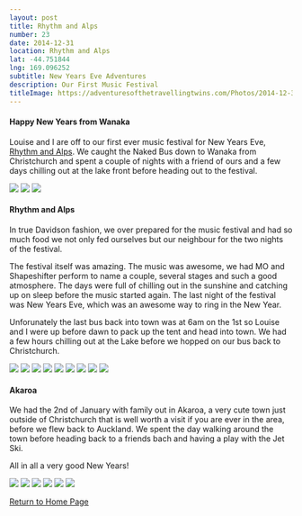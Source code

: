 ```yaml
---
layout: post
title: Rhythm and Alps
number: 23
date: 2014-12-31
location: Rhythm and Alps
lat: -44.751844
lng: 169.096252
subtitle: New Years Eve Adventures
description: Our First Music Festival
titleImage: https://adventuresofthetravellingtwins.com/Photos/2014-12-31-R&A/cover-min.JPG
---
```


<h4>Happy New Years from Wanaka</h4>

Louise and I are off to our first ever music festival for New Years Eve, <a target="_blank" href="https://www.rhythmandalps.co.nz/">Rhythm and Alps</a>.
We caught the Naked Bus down to Wanaka from Christchurch and spent a couple of nights with a friend of ours and a few days chilling out at the lake front before heading out to the festival.

<img src="https://adventuresofthetravellingtwins.com/Photos/2014-12-31-R&A/day11-min.jpg" class="image1">
<img src="https://adventuresofthetravellingtwins.com/Photos/2014-12-31-R&A/day12-min.jpg" class="image1">
<img src="https://adventuresofthetravellingtwins.com/Photos/2014-12-31-R&A/day13-min.jpg" class="image1">

<h4>Rhythm and Alps</h4>

In true Davidson fashion, we over prepared for the music festival and had so much food we not only fed ourselves but our neighbour for the two nights of the festival.

The festival itself was amazing. The music was awesome, we had MO and Shapeshifter perform to name a couple, several stages and such a good atmosphere. 
The days were full of chilling out in the sunshine and catching up on sleep before the music started again. 
The last night of the festival was New Years Eve, which was an awesome way to ring in the New Year. 

Unforunately the last bus back into town was at 6am on the 1st so Louise and I were up before dawn to pack up the tent and head into town.
We had a few hours chilling out at the Lake before we hopped on our bus back to Christchurch.

<img src="https://adventuresofthetravellingtwins.com/Photos/2014-12-31-R&A/day14-min.jpg" class="image1">
<img src="https://adventuresofthetravellingtwins.com/Photos/2014-12-31-R&A/day15-min.jpg" class="image1">
<img src="https://adventuresofthetravellingtwins.com/Photos/2014-12-31-R&A/day16-min.jpg" class="image1">
<img src="https://adventuresofthetravellingtwins.com/Photos/2014-12-31-R&A/day21-min.jpg" class="image1">
<img src="https://adventuresofthetravellingtwins.com/Photos/2014-12-31-R&A/day22-min.jpg" class="image1">
<img src="https://adventuresofthetravellingtwins.com/Photos/2014-12-31-R&A/day23-min.jpg" class="image1">
<img src="https://adventuresofthetravellingtwins.com/Photos/2014-12-31-R&A/day24-min.jpg" class="image1">
<img src="https://adventuresofthetravellingtwins.com/Photos/2014-12-31-R&A/day25-min.jpg" class="image1">
<img src="https://adventuresofthetravellingtwins.com/Photos/2014-12-31-R&A/day26-min.jpg" class="image1">

<h4>Akaroa</h4>

We had the 2nd of January with family out in Akaroa, a very cute town just outside of Christchurch that is well worth a visit if you are ever in the area, before we flew back to Auckland. 
We spent the day walking around the town before heading back to a friends bach and having a play with the Jet Ski. 

All in all a very good New Years!

<img src="https://adventuresofthetravellingtwins.com/Photos/2014-12-31-R&A/day31-min.jpg" class="image1">
<img src="https://adventuresofthetravellingtwins.com/Photos/2014-12-31-R&A/day32-min.jpg" class="image1">
<img src="https://adventuresofthetravellingtwins.com/Photos/2014-12-31-R&A/day33-min.jpg" class="image1">
<img src="https://adventuresofthetravellingtwins.com/Photos/2014-12-31-R&A/day34-min.jpg" class="image1">
<img src="https://adventuresofthetravellingtwins.com/Photos/2014-12-31-R&A/day35-min.jpg" class="image1">
<img src="https://adventuresofthetravellingtwins.com/Photos/2014-12-31-R&A/day36-min.jpg" class="image1">

<a href="https://adventuresofthetravellingtwins.com/">Return to Home Page</a>
